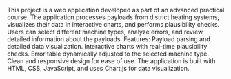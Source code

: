 This project is a web application developed as part of an advanced practical course. The application processes payloads from district heating systems, visualizes their data in interactive charts, and performs plausibility checks. Users can select different machine types, analyze errors, and review detailed information about the payloads.
Features:
Payload parsing and detailed data visualization.
Interactive charts with real-time plausibility checks.
Error table dynamically adjusted to the selected machine type.
Clean and responsive design for ease of use.
The application is built with HTML, CSS, JavaScript, and uses Chart.js for data visualization.